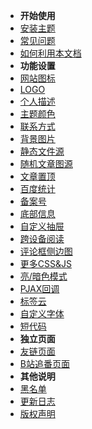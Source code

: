 * **开始使用**
 * [安装主题](/V2/setup)
 * [常见问题](/V2/problem)
 * [如何利用本文档](/V2/how-to-use)
* **功能设置**
 * [网站图标](/V2/favicon)
 * [LOGO](/V2/logo)
 * [个人描述](/V2/describe)
 * [主题颜色](/V2/color)
 * [联系方式](/V2/contact)
 * [背景图片](/V2/background)
 * [静态文件源](/V2/static-resource)
 * [随机文章图源](/V2/page-img) 
 * [文章置顶](/V2/sticky)
 * [百度统计](/V2/BaiduStatistics)
 * [备案号](/V2/beian)
 * [底部信息](/V2/footer)
 * [自定义抽屉](/V2/drawer)
 * [跨设备阅读](/V2/cross-device)
 * [评论框侧边图](/V2/commentBox-pic)
 * [更多CSS&JS](/V2/css-and-js)
 * [亮/暗色模式](/V2/night)
 * [PJAX回调](/V2/pjax)
 * [标签云](/V2/tags)
 * [自定义字体](/V2/fonts)
 * [短代码](/V2/shortcodes)
* **独立页面**
 * [友链页面](/V2/links)
 * [B站追番页面](/V2/bilibili)
* **其他说明**
 * [黑名单](/V2/banlist)
 * [更新日志](/V2/update-log)
 * [版权声明](/V2/copy)
